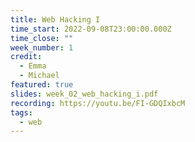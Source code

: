 ```yaml
---
title: Web Hacking I
time_start: 2022-09-08T23:00:00.000Z
time_close: ""
week_number: 1
credit:
  - Emma
  - Michael
featured: true
slides: week_02_web_hacking_i.pdf
recording: https://youtu.be/FI-GDQIxbcM
tags:
  - web
---
```

